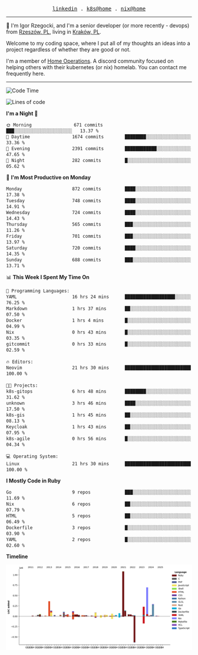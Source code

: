 <p align="center">
  <samp>
    <a href="https://www.linkedin.com/in/ajgon">linkedin</a> .
    <a href="https://github.com/deedee-ops/k8s-gitops">k8s@home</a> .
    <a href="https://github.com/deedee-ops/nixlab">nix@home</a>
  </samp>
</p>

----------------------------------------------------------------

:wave: I'm Igor Rzegocki, and I'm a senior developer (or more recently - devops) from [Rzeszów, PL](https://en.wikipedia.org/wiki/Rzesz%C3%B3w), living in [Kraków, PL](https://en.wikipedia.org/wiki/Krak%C3%B3w).

Welcome to my coding space, where I put all of my thoughts an ideas into a project regardless of whether they are good or not.

I'm a member of [Home Operations](https://discord.gg/home-operations). A discord community focused on helping others with their kubernetes (or nix) homelab. You can contact me frequently here.

----------------------------------------------------------------

<!--START_SECTION:waka-->
![Code Time](http://img.shields.io/badge/Code%20Time-445%20hrs%2030%20mins-blue)

![Lines of code](https://img.shields.io/badge/From%20Hello%20World%20I%27ve%20Written-4.1%20million%20lines%20of%20code-blue)

**I'm a Night 🦉** 

```text
🌞 Morning                671 commits         ███░░░░░░░░░░░░░░░░░░░░░░   13.37 % 
🌆 Daytime                1674 commits        ████████░░░░░░░░░░░░░░░░░   33.36 % 
🌃 Evening                2391 commits        ████████████░░░░░░░░░░░░░   47.65 % 
🌙 Night                  282 commits         █░░░░░░░░░░░░░░░░░░░░░░░░   05.62 % 
```
📅 **I'm Most Productive on Monday** 

```text
Monday                   872 commits         ████░░░░░░░░░░░░░░░░░░░░░   17.38 % 
Tuesday                  748 commits         ████░░░░░░░░░░░░░░░░░░░░░   14.91 % 
Wednesday                724 commits         ████░░░░░░░░░░░░░░░░░░░░░   14.43 % 
Thursday                 565 commits         ███░░░░░░░░░░░░░░░░░░░░░░   11.26 % 
Friday                   701 commits         ███░░░░░░░░░░░░░░░░░░░░░░   13.97 % 
Saturday                 720 commits         ████░░░░░░░░░░░░░░░░░░░░░   14.35 % 
Sunday                   688 commits         ███░░░░░░░░░░░░░░░░░░░░░░   13.71 % 
```


📊 **This Week I Spent My Time On** 

```text
💬 Programming Languages: 
YAML                     16 hrs 24 mins      ███████████████████░░░░░░   76.25 % 
Markdown                 1 hrs 37 mins       ██░░░░░░░░░░░░░░░░░░░░░░░   07.50 % 
Docker                   1 hrs 4 mins        █░░░░░░░░░░░░░░░░░░░░░░░░   04.99 % 
Nix                      0 hrs 43 mins       █░░░░░░░░░░░░░░░░░░░░░░░░   03.35 % 
gitcommit                0 hrs 33 mins       █░░░░░░░░░░░░░░░░░░░░░░░░   02.59 % 

🔥 Editors: 
Neovim                   21 hrs 30 mins      █████████████████████████   100.00 % 

🐱‍💻 Projects: 
k8s-gitops               6 hrs 48 mins       ████████░░░░░░░░░░░░░░░░░   31.62 % 
unknown                  3 hrs 46 mins       ████░░░░░░░░░░░░░░░░░░░░░   17.50 % 
k8s-gis                  1 hrs 45 mins       ██░░░░░░░░░░░░░░░░░░░░░░░   08.13 % 
Keycloak                 1 hrs 43 mins       ██░░░░░░░░░░░░░░░░░░░░░░░   07.95 % 
k8s-agile                0 hrs 56 mins       █░░░░░░░░░░░░░░░░░░░░░░░░   04.34 % 

💻 Operating System: 
Linux                    21 hrs 30 mins      █████████████████████████   100.00 % 
```

**I Mostly Code in Ruby** 

```text
Go                       9 repos             ███░░░░░░░░░░░░░░░░░░░░░░   11.69 % 
Nix                      6 repos             ██░░░░░░░░░░░░░░░░░░░░░░░   07.79 % 
HTML                     5 repos             ██░░░░░░░░░░░░░░░░░░░░░░░   06.49 % 
Dockerfile               3 repos             █░░░░░░░░░░░░░░░░░░░░░░░░   03.90 % 
YAML                     2 repos             █░░░░░░░░░░░░░░░░░░░░░░░░   02.60 % 
```



**Timeline**

![Lines of Code chart](https://raw.githubusercontent.com/ajgon/ajgon/master/assets/bar_graph.png)


<!--END_SECTION:waka-->
